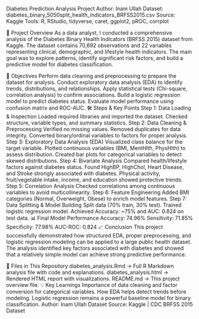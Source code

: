 Diabetes Prediction Analysis
Project Author: Inam Ullah
Dataset: diabetes_binary_5050split_health_indicators_BRFSS2015.csv
Source: Kaggle
Tools: R, RStudio, tidyverse, caret, ggplot2, pROC, corrplot

📌 Project Overview
As a data analyst, I conducted a comprehensive analysis of the Diabetes Binary Health Indicators (BRFSS 2015) dataset from Kaggle.
The dataset contains 70,692 observations and 22 variables representing clinical, demographic, and lifestyle health indicators.
The main goal was to explore patterns, identify significant risk factors, and build a predictive model for diabetes classification.

🎯 Objectives
Perform data cleaning and preprocessing to prepare the dataset for analysis.
Conduct exploratory data analysis (EDA) to identify trends, distributions, and relationships.
Apply statistical tests (Chi-square, correlation analysis) to confirm associations.
Build a logistic regression model to predict diabetes status.
Evaluate model performance using confusion matrix and ROC-AUC.
🛠 Steps & Key Points
Step 1: Data Loading & Inspection
Loaded required libraries and imported the dataset.
Checked structure, variable types, and summary statistics.
Step 2: Data Cleaning & Preprocessing
Verified no missing values.
Removed duplicates for data integrity.
Converted binary/ordinal variables to factors for proper analysis.
Step 3: Exploratory Data Analysis (EDA)
Visualized class balance for the target variable.
Plotted continuous variables (BMI, MentHlth, PhysHlth) to assess distribution.
Created bar plots for categorical variables to detect skewed distributions.
Step 4: Bivariate Analysis
Compared health/lifestyle factors against diabetes status.
Found HighBP, HighChol, Heart Disease, and Stroke strongly associated with diabetes.
Physical activity, fruit/vegetable intake, income, and education showed protective trends.
Step 5: Correlation Analysis
Checked correlations among continuous variables to avoid multicollinearity.
Step 6: Feature Engineering
Added BMI categories (Normal, Overweight, Obese) to enrich model features.
Step 7: Data Splitting & Model Building
Split data (70% train, 30% test).
Trained logistic regression model.
Achieved Accuracy: ~75% and AUC: 0.824 on test data.
📊 Final Model Performance
Accuracy: 74.96%
Sensitivity: 71.85%
Specificity: 77.98%
AUC-ROC: 0.824
📈 Conclusion
This project successfully demonstrated how structured EDA, proper preprocessing, and logistic regression modeling can be applied to a large public health dataset.
The analysis identified key factors associated with diabetes and showed that a relatively simple model can achieve strong predictive performance.

📂 Files in This Repository
diabetes_analysis.Rmd → Full R Markdown analysis file with code and explanations.
diabetes_analysis.html → Rendered HTML report with visualizations.
README.md → This project overview file.
💡 Key Learnings
Importance of data cleaning and factor conversion for categorical variables.
How EDA helps detect trends before modeling.
Logistic regression remains a powerful baseline model for binary classification.
Author: Inam Ullah
Dataset Source: Kaggle | CDC BRFSS 2015 Dataset